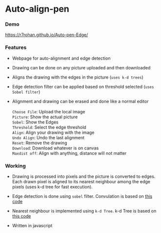 # Auto-align-pen


### Demo
https://r7rohan.github.io/Auto-pen-Edge/


### Features
- Webpage for auto-alignment and edge detection

- Drawing can be done on any picture uploaded and then downloaded

- Aligns the drawing with the edges in the picture (`uses k-d trees`)

- Edge detection filter can be applied based on threshold selected (`uses Sobel filter`)

- Alignment and drawing can be erased and done like a normal editor<br><br>
`Choose File`: Upload the local image <br>
`Picture`: Show the actual picture <br>
`Sobel`: Show the Edges <br>
`Threshold`: Select the edge threshold <br>
`Align`: Align your drawing with the image <br>
`Undo Align`: Undo the last alignment <br>
`Reset`: Remove the drawing <br>
`Download`: Download whatever is on canvas <br>
`Maxdist off`: Align with anything, distance will not matter

### Working
- Drawing is processed into pixels and the picture is converted to edges. Each drawn pixel is aligned to its nearest neighbour among the edge pixels (uses k-d tree for fast execution). 

- Edge detection is done using `sobel` filter. Convulation is based on [this code](https://github.com/piratefsh/image-processing)

- Nearest neighbour is implemented using `k-d Tree`. k-d Tree is based on [this code](https://github.com/ubilabs/kd-tree-javascript)

- Written in javascript

